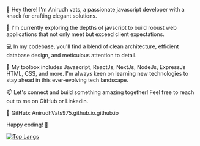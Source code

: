 👋 Hey there! I'm Anirudh vats, a passionate javascript developer with a knack for crafting elegant solutions.

🚀 I'm currently exploring the depths of javscript to build robust web applications that not only meet but exceed client expectations.

💻 In my codebase, you'll find a blend of clean architecture, efficient database design, and meticulous attention to detail.

🔧 My toolbox includes Javascript, ReactJs, NextJs, NodeJs, ExpressJs HTML, CSS, and more. I'm always keen on learning new technologies to stay ahead in this ever-evolving tech landscape.

📫 Let's connect and build something amazing together! Feel free to reach out to me on GitHub or LinkedIn.

🔗 GitHub: AnirudhVats975.github.io.github.io

Happy coding! 🚀


[![Top Langs](https://github-readme-stats.vercel.app/api/top-langs/?username=AnirudhVats975)](https://github.com/AnirudhVats975/github-readme-stats)
